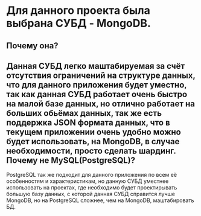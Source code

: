Для данного проекта была выбрана СУБД - MongoDB.
=====================
Почему она?
-----------------------------------
Данная СУБД легко маштабируемая за счёт отсутствия ограничений на структуре данных, что для данного приложения будет уместно, так как данная СУБД работает очень быстро на малой базе данных, но отлично работает на больших обьёмах данных, так же есть поддержка JSON формата данных, что в текущем приложении очень удобно можно будет использовать, на MongoDB, в случае необходимости, просто сделать шардинг.
Почему не MySQL(PostgreSQL)?
-----------------------------------
PostgreSQL так же подходит для данного приложения по всем её особенностям и характеристикам, но данную СУБД уместнее использовать на проектах, где необходимо будет проектирывать большую базу данных, с которой данная СУБД справится лучше MongoDB, но на PostgreSQL сложнее, чем на MongoDB, маштабировать БД.
